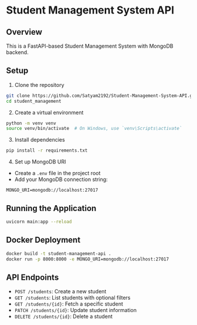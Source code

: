 # Student Management System API

## Overview
This is a FastAPI-based Student Management System with MongoDB backend.

## Setup

1. Clone the repository
```bash
git clone https://github.com/Satyam2192/Student-Management-System-API.git
cd student_management
```

2. Create a virtual environment
```bash
python -m venv venv
source venv/bin/activate  # On Windows, use `venv\Scripts\activate`
```

3. Install dependencies
```bash
pip install -r requirements.txt
```

4. Set up MongoDB URI
- Create a `.env` file in the project root
- Add your MongoDB connection string:
```
MONGO_URI=mongodb://localhost:27017
```

## Running the Application
```bash
uvicorn main:app --reload
```

## Docker Deployment
```bash
docker build -t student-management-api .
docker run -p 8000:8000 -e MONGO_URI=mongodb://localhost:27017
```

## API Endpoints
- `POST /students`: Create a new student
- `GET /students`: List students with optional filters
- `GET /students/{id}`: Fetch a specific student
- `PATCH /students/{id}`: Update student information
- `DELETE /students/{id}`: Delete a student
